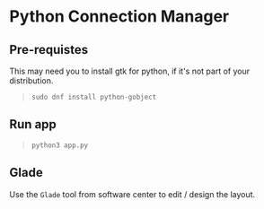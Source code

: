 # Python Connection Manager

## Pre-requistes

This may need you to install gtk for python, if it's not part of your distribution.
>`sudo dnf install python-gobject`

## Run app

>`python3 app.py`

## Glade

Use the `Glade` tool from software center to edit / design the layout.
